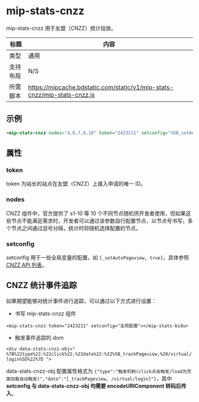 # mip-stats-cnzz

mip-stats-cnzz 用于友盟（CNZZ）统计投放。

标题|内容
----|----
类型|通用
支持布局|N/S
所需脚本|https://mipcache.bdstatic.com/static/v1/mip-stats-cnzz/mip-stats-cnzz.js

## 示例

```html
<mip-stats-cnzz nodes="4,6,7,8,10" token="2423211" setconfig="%5B_setAutoPageview%2C%20true%5D"></mip-stats-cnzz>
```

## 属性

### token

token 为站长的站点在友盟（CNZZ）上接入申请的唯一 ID。

### nodes

CNZZ 组件中，官方提供了 s1-10 等 10 个不同节点随机供开发者使用，但如果这些节点不能满足需求时，开发者可以通过该参数自行配置节点，以节点号书写，多个节点之间通过逗号分隔，统计时将随机选择配置的节点。

### setconfig

setconfig 用于一些全局变量的配置，如 `[_setAutoPageview, true]`，具体参照 [CNZZ API 列表](http://open.cnzz.com/a/api/apilist/)。

## CNZZ 统计事件追踪

如果期望能够对统计事件进行追踪，可以通过以下方式进行设置：

- 书写 mip-stats-cnzz 组件

`<mip-stats-cnzz token="2423211" setconfig="全局配置"></mip-stats-bidu>`

- 触发事件追踪的 dom

`<div data-stats-cnzz-obj=" %7B%22type%22:%22click%22,%22data%22:%22%5B_trackPageview,%20/virtual/login%5D%22%7D ">`

data-stats-cnzz-obj 配置属性格式为 `{"type":"触发机制(click点击触发/load为页面加载自动触发)","data":"[_trackPageview, /virtual/login]"}`，其中 **setconfig 与 data-stats-cnzz-obj 均需要 encodeURIComponent 转码后传入**。

